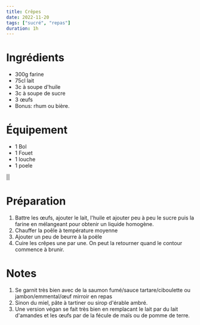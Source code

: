 ```yaml
---
title: Crêpes
date: 2022-11-20
tags: ["sucré", "repas"]
duration: 1h
---
```


# Ingrédients

+ 300g farine
+ 75cl lait
+ 3c à soupe d'huile
+ 3c à soupe de sucre
+ 3 œufs
+ Bonus: rhum ou bière.

# Équipement

+ 1 Bol
+ 1 Fouet
+ 1 louche
+ 1 poele

||
# Préparation

1. Battre les œufs, ajouter le lait, l'huile et ajouter peu à peu le sucre puis la farine en mélangeant
pour obtenir un liquide homogène.
2. Chauffer la poêle à température moyenne
3. Ajouter un peu de beurre à la poële
4. Cuire les crêpes une par une. On peut la retourner quand le contour commence à brunir.

# Notes

1. Se garnit très bien avec de la saumon fumé/sauce tartare/ciboulette ou jambon/emmental/œuf mirroir en
repas
2. Sinon du miel, pâte à tartiner ou sirop d'érable ambré.
3. Une version végan se fait très bien en remplacant le lait par du lait d'amandes et les œufs par de la
fécule de maïs ou de pomme de terre.